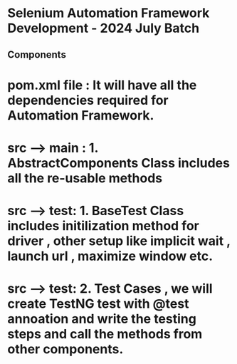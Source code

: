 # Selenium Automation Framework Development - 2024 July Batch
## Components
# pom.xml file : It will have all the dependencies required for Automation Framework.
# src --> main : 1. AbstractComponents Class includes all the re-usable methods
# src --> test: 1. BaseTest Class includes initilization method for driver , other setup like implicit wait , launch url , maximize window etc.
# src --> test: 2. Test Cases , we will create TestNG test with @test annoation and write the testing steps and call the methods from other components.
